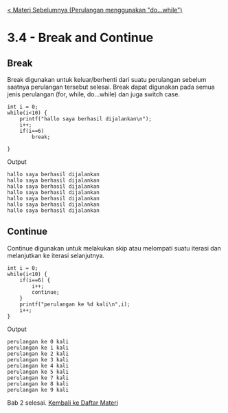 [< Materi Sebelumnya (Perulangan menggunakan "do...while")](3-PerulanganMenggunakanDoWhile.md)
# 3.4 - Break and Continue

## Break

Break digunakan untuk keluar/berhenti dari suatu perulangan sebelum saatnya perulangan tersebut selesai. Break dapat digunakan pada semua jenis perulangan (for, while, do...while) dan juga switch case.

    int i = 0;
    while(i<10) {
        printf("hallo saya berhasil dijalankan\n");
        i++;
        if(i==6)  
            break;

    }

Output

    hallo saya berhasil dijalankan
    hallo saya berhasil dijalankan
    hallo saya berhasil dijalankan
    hallo saya berhasil dijalankan
    hallo saya berhasil dijalankan
    hallo saya berhasil dijalankan
    hallo saya berhasil dijalankan

## Continue

Continue digunakan untuk melakukan skip atau melompati suatu iterasi dan melanjutkan ke iterasi selanjutnya.

    int i = 0;
    while(i<10) {
        if(i==6) {
            i++;
            continue;
        }
        printf("perulangan ke %d kali\n",i);
        i++;
    }

Output

    perulangan ke 0 kali
    perulangan ke 1 kali
    perulangan ke 2 kali
    perulangan ke 3 kali
    perulangan ke 4 kali
    perulangan ke 5 kali
    perulangan ke 7 kali
    perulangan ke 8 kali
    perulangan ke 9 kali
    
    
Bab 2 selesai. [Kembali ke Daftar Materi](../DaftarMateri.md)
